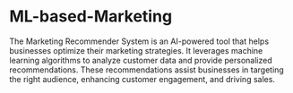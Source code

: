 # ML-based-Marketing
The Marketing Recommender System is an AI-powered tool that helps businesses optimize their marketing strategies. It leverages machine learning algorithms to analyze customer data and provide personalized recommendations. These recommendations assist businesses in targeting the right audience, enhancing customer engagement, and driving sales.
